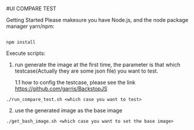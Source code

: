 #UI COMPARE TEST

Getting Started
Please makesure you have Node.js, and the node package manager yarn/npm:
```apple js

npm install

```

Execute scripts:

1. run generate the image at the first time, the parameter is that which testcase(Actually they are some json file) you want to test.

    1.1 how to config the testcase, please see the  link 
    https://github.com/garris/BackstopJS

```apple js shell
./run_compare_test.sh <which case you want to test>
```
2. use the generated image as the base image

```apple js shell
./get_bash_image.sh <which case you want to set the base image>

```
